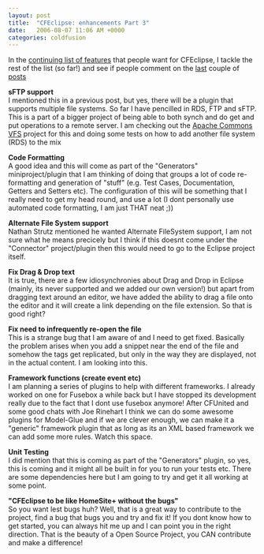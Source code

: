 ```yaml
---
layout: post
title:  "CFEclipse: enhancements Part 3"
date:   2006-08-07 11:06 AM +0000
categories: coldfusion
---
```

In the <a href="/blog/index.cfm/2006/8/3/CFEclipse-enhancements-Part-2">continuing list of features</a> that people want for CFEclipse, I tackle the rest of the list (so far!) and see if people comment on the <a href="/blog/index.cfm/2006/8/3/CFEclipse-enhancements-Part-2">last</a> couple of <a href="/blog/index.cfm/2006/8/2/CFEclipse-enhancements">posts</a>

<p><strong>sFTP support <br />
</strong>I mentioned this in a previous post, but yes, there will be a plugin that supports multiple file systems. So far I have pencilled in RDS, FTP and sFTP. This is a part of a bigger project of being able to both synch and do get and put operations to a remote server. I am checking out the <a href="http://jakarta.apache.org/commons/vfs/">Apache Commons VFS</a> project for this and doing some tests on how to add another file system (RDS) to the mix </p>
<p><strong>Code Formatting<br />
</strong>A good idea and this will come as part of the &quot;Generators&quot; miniproject/plugin that I am thinking of doing that groups a lot of code re-formatting and generation of &quot;stuff&quot; (e.g. Test Cases, Documentation, Getters and Setters etc). The configuration of this will be something that I really need to get my head round, and use a lot (I dont personally use automated code formatting, I am just THAT neat ;)) </p>
<p><strong>Alternate File System support<br />
</strong>Nathan Strutz mentioned he wanted Alternate FileSystem support, I am not sure what he means precicely but I think if this doesnt come under the &quot;Connector&quot; project/plugin then this would need to go to the Eclipse project itself. </p>
<p><strong>Fix Drag &amp; Drop text</strong><br />
It is true, there are a few idiosynchronies about Drag and Drop in Eclipse (mainly, its never supported and we added our own version!) but apart from dragging text around an editor, we have added the ability to drag a file onto the editor and it will create a link depending on the file extension. So that is good right? </p>
<p><strong>Fix need to infrequently re-open the file<br />
</strong>This is a strange bug that I am aware of and I need to get fixed. Basically the problem arises when you add a snippet near the end of the file and somehow the tags get replicated, but only in the way they are displayed, not in the actual content. I am looking into this. </p>
<p><strong>Framework functions (create event etc)<br />
</strong>I am planning a series of plugins to help with different frameworks. I already worked on one for Fusebox a while back but I have stopped its development really due to the fact that I dont use fusebox anymore! After CFUnited and some good chats with Joe Rinehart I think we can do some awesome plugins for Model-Glue and if we are clever enough, we can make it a &quot;generic&quot; framework plugin that as long as its an XML based framework we can add some more rules. Watch this space.</p>
<p><strong>Unit Testing</strong><br />
I did mention that this is coming as part of the &quot;Generators&quot; plugin, so yes, this is coming and it might all be built in for you to run your tests etc. There are some dependencies here but I am going to try and get it all working at some point. </p>
<p><strong>&quot;CFEclipse to be like HomeSite+ without the bugs&quot;<br />
</strong>So you want lest bugs huh? Well, that is a great way to contribute to the project, find a bug that bugs you and try and fix it! If you dont know how to get started, you can always hit me up and I can point you in the right direction. That is the beauty of a Open Source Project, you CAN contribute and make a difference! <strong><br />
</strong></p>